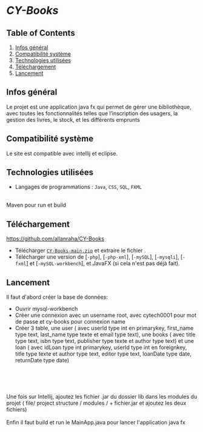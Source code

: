 # ***CY-Books***
## Table of Contents
1. [Infos général](#infos-général)
2. [Compatibilité système](#compatibilité-système)
3. [Technologies utilisées](#technologies-utilisées)
4. [Téléchargement](#téléchargement)
5. [Lancement](#lancement)

## Infos général

Le projet est une application java fx qui permet de gérer une bibliothèque, avec toutes les fonctionnalités telles que l’inscription des usagers, la gestion des livres, le stock, et les différents emprunts
<br/> 

## Compatibilité système

Le site est compatible avec intellij et eclipse.
<br/>

## Technologies utilisées

* Langages de programmations : <code>Java</code>, <code>CSS</code>, <code>SQL</code>, <code>FXML</code>
<br/>
Maven pour run et build

## Téléchargement
https://github.com/allanraha/CY-Books
* Télécharger [<code>CY-Books-main.zip</code>](https://github.com/allanraha/CY-Books) et extraire le fichier .
* Télécharger une version de [<code>-php</code>], [<code>-php-xml</code>], [<code>-mySQL</code>], [<code>-mysqli</code>], [<code>-fxml</code>] et [<code>-mySQL-workbench</code>], et JavaFX (si cela n'est pas déjà fait).


## Lancement
Il faut d'abord créer la base de données: 
<ul>
<li> Ouvrir mysql-workbench</li>
<li> Créer une connexion avec un username root, avec cytech0001 pour mot de passe et cy-books pour connexion name </li>
<li>Créer 3 table, une user ( avec userId type int en primarykey, first_name type text, last_name type texte et email type text), une books ( avec title type text, isbn type text, publisher type texte et author type text) et une loan ( avec idLoan type int primarykey, userId type int en foreignkey, title type texte et author type text, editor type text, loanDate type date, returnDate type date) </li>

</ul>

<br/>

<br/><br/>
Une fois sur Intellij, ajoutez les fichier .jar du dossier lib dans les modules du projet ( file/ project structure / modules / + fichier.jar et ajoutez les deux fichiers) 
<br/>
<br/>
Enfin il faut build et run le MainApp.java pour lancer l'application java fx
<br/>
